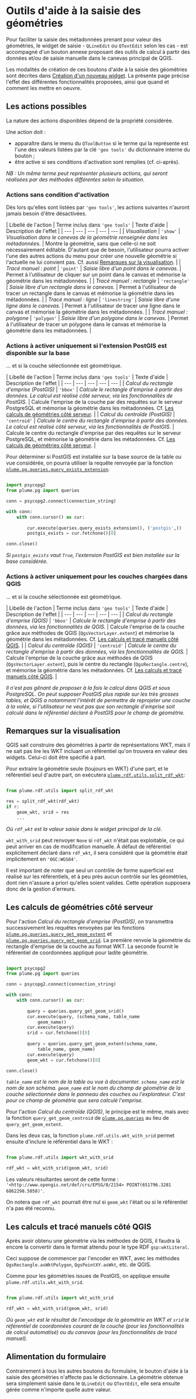 # Outils d'aide à la saisie des géométries

Pour faciliter la saisie des métadonnées prenant pour valeur des géométries, le widget de saisie - `QLineEdit` ou `QTextEdit` selon les cas - est accompagné d'un bouton annexe proposant des outils de calcul à partir des données et/ou de saisie manuelle dans le canevas principal de QGIS.

Les modalités de création de ces boutons d'aide à la saisie des géométries sont décrites dans [Création d'un nouveau widget](/docs/source/usage/creation_widgets.md#widget-annexe--bouton-daide-à-la-saisie-des-géométries). La présente page précise l'effet des différentes fonctionnalités proposées, ainsi que quand et comment les mettre en oeuvre.

## Les actions possibles

La nature des actions disponibles dépend de la propriété considérée.

Une action doit :
- apparaître dans le menu du `QToolButton` si le terme qui la représente est l'une des valeurs listées par la clé `'geo tools'` du dictionnaire interne du bouton ;
- être active si ses conditions d'activation sont remplies (cf. ci-après).

*NB : Un même terme peut représenter plusieurs actions, qui seront réalisées par des méthodes différentes selon la situation.*

### Actions sans condition d'activation

Dès lors qu'elles sont listées par `'geo tools'`, les actions suivantes n'auront jamais besoin d'être désactivées.

| Libellé de l'action | Terme inclus dans `'geo tools'` | Texte d'aide | Description de l'effet |
| --- | --- | --- | --- | --- |
| *Visualisation* | `'show'` | *Visualisation dans le canevas de la géométrie renseignée dans les métadonnées.* | Montre la géométrie, sans que celle-ci ne soit nécessairement éditable. D'autant que de besoin, l'utilisateur pourra activer l'une des autres actions du menu pour créer une nouvelle géométrie si l'actuelle ne lui convient pas. Cf. aussi [Remarques sur la visualisation](#remarques-sur-la-visualisation). |
| *Tracé manuel : point* | `'point'` | *Saisie libre d'un point dans le canevas.* | Permet à l'utilisateur de cliquer sur un point dans le canvas et mémorise la géométrie dans les métadonnées. |
| *Tracé manuel : rectangle* | `'rectangle'` | *Saisie libre d'un rectangle dans le canevas.* | Permet à l'utilisateur de tracer un rectangle dans le canvas et mémorise la géométrie dans les métadonnées. |
| *Tracé manuel : ligne* | `'linestring'` | *Saisie libre d'une ligne dans le canevas.*  | Permet à l'utilisateur de tracer une ligne dans le canvas et mémorise la géométrie dans les métadonnées. |
| *Tracé manuel : polygone* | `'polygon'` | *Saisie libre d'un polygone dans le canevas.* | Permet à l'utilisateur de tracer un polygone dans le canvas et mémorise la géométrie dans les métadonnées. |

### Actions à activer uniquement si l'extension PostGIS est disponible sur la base

... et si la couche sélectionnée est géométrique.

| Libellé de l'action | Terme inclus dans `'geo tools'` | Texte d'aide | Description de l'effet |
| --- | --- | --- | --- | --- |
| *Calcul du rectangle d'emprise (PostGIS)*  | `'bbox'` | *Calcule le rectangle d'emprise à partir des données. Le calcul est réalisé côté serveur, via les fonctionnalités de PostGIS.* | Calcule l'emprise de la couche par des requêtes sur le serveur PostgreSQL et mémorise la géométrie dans les métadonnées. Cf. [Les calculs de géométries côté serveur](#les-calculs-de-géométries-côté-serveur). |
| *Calcul du centroïde (PostGIS)*  | `'centroid'` | *Calcule le centre du rectangle d'emprise à partir des données.  Le calcul est réalisé côté serveur, via les fonctionnalités de PostGIS.* | Calcule le centre du rectangle d'emprise par des requêtes sur le serveur PostgreSQL, et mémorise la géométrie dans les métadonnées. Cf. [Les calculs de géométries côté serveur](#les-calculs-de-géométries-côté-serveur). |

Pour déterminer si PostGIS est installée sur la base source de la table ou vue considérée, on pourra utiliser la requête renvoyée par la fonction [`plume.pg.queries.query_exists_extension`](/plume/pg/queries.py).

```python

import psycopg2
from plume.pg import queries

conn = psycopg2.connect(connection_string)

with conn:
    with conn.cursor() as cur:
    
        cur.execute(queries.query_exists_extension(), ('postgis',))
        postgis_exists = cur.fetchone()[0]

conn.close()

```

*Si `postgis_exists` vaut `True`, l'extension PostGIS est bien installée sur la base considérée.*

### Actions à activer uniquement pour les couches chargées dans QGIS

... et si la couche sélectionnée est géométrique.

| Libellé de l'action | Terme inclus dans `'geo tools'` | Texte d'aide | Description de l'effet |
| --- | --- | --- | --- | --- |
| *Calcul du rectangle d'emprise (QGIS)*  | `'bbox'` | *Calcule le rectangle d'emprise à partir des données, via les fonctionnalités de QGIS.* | Calcule l'emprise de la couche grâce aux méthodes de QGIS (`QgsVectorLayer.extent`) et mémorise la géométrie dans les métadonnées. Cf. [Les calculs et tracé manuels côté QGIS](#les-calculs-et-tracés-manuels-côté-qgis). |
| *Calcul du centroïde (QGIS)*  | `'centroid'` | *Calcule le centre du rectangle d'emprise à partir des données, via les fonctionnalités de QGIS.* | Calcule l'emprise de la couche grâce aux méthodes de QGIS (`QgsVectorLayer.extent`), puis le centre du rectangle (`QgsRectangle.centre`), et mémorise la géométrie dans les métadonnées. Cf. [Les calculs et tracé manuels côté QGIS](#les-calculs-et-tracés-manuels-côté-qgis). |

*Il n'est pas gênant de proposer à la fois le calcul dans QGIS et sous PostgreSQL. On peut supposer PostGIS plus rapide sur les très grosses tables, et QGIS a notamment l'intérêt de permettre de reprojeter une couche à la volée, si l'utilisateur ne veut pas que son rectangle d'emprise soit calculé dans le référentiel déclaré à PostGIS pour le champ de géométrie.*

## Remarques sur la visualisation 

QGIS sait construire des géométries à partir de représentations WKT, mais il ne sait pas lire les WKT incluant un référentiel qu'on trouvera en valeur des widgets. Celui-ci doit être spécifié à part.

Pour extraire la géométrie seule (toujours en WKT) d'une part, et le référentiel seul d'autre part, on exécutera [`plume.rdf.utils.split_rdf_wkt`](/plume/rdf/utils.py):

```python

from plume.rdf.utils import split_rdf_wkt

res = split_rdf_wkt(rdf_wkt)
if r:
    geom_wkt, srid = res
    ...

```

*Où `rdf_wkt` est la valeur saisie dans le widget principal de la clé.*

`wkt_with_srid` peut renvoyer `None` si `rdf_wkt` n'était pas exploitable, ce qui peut arriver en cas de modification manuelle. À défaut de référentiel explicitement déclaré dans `rdf_wkt`, il sera considéré que la géométrie était implicitement en `'OGC:WGS84'`.

Il est important de noter que seul un contrôle de forme superficiel est réalisé sur les référentiels, et à peu près aucun contrôle sur les géométries, dont rien n'assure a priori qu'elles soient valides. Cette opération supposera donc de la gestion d'erreurs.

## Les calculs de géométries côté serveur

Pour l'action *Calcul du rectangle d'emprise (PostGIS)*, on transmettra successivement les requêtes renvoyées par les fonctions [`plume.pg.queries.query_get_geom_extent`](/plume/pg/queries.py) et [`plume.pg.queries.query_get_geom_srid`](/plume/pg/queries.py). La première renvoie la géométrie du rectangle d'emprise de la couche au format WKT. La seconde fournit le référentiel de coordonnées appliqué pour ladite géométrie.

```python

import psycopg2
from plume.pg import queries

conn = psycopg2.connect(connection_string)

with conn:
    with conn.cursor() as cur:
    
        query = queries.query_get_geom_srid()
        cur.execute(query, (schema_name, table_name
            geom_name))
        cur.execute(query)
        srid = cur.fetchone()[0]
        
        query = queries.query_get_geom_extent(schema_name,
            table_name, geom_name)
        cur.execute(query)
        geom_wkt = cur.fetchone()[0]

conn.close()

```

*`table_name` est le nom de la table ou vue à documenter. `schema_name` est le nom de son schéma. `geom_name` est le nom du champ de géométrie de la couche sélectionnée dans le panneau des couches ou l'explorateur. C'est pour ce champ de géométrie que sera calculé l'emprise.*

Pour l'action *Calcul du centroïde (QGIS)*, le principe est le même, mais avec la fonction `query_get_geom_centroid` de [`plume.pg.queries`](/plume/pg/queries.py) au lieu de `query_get_geom_extent`.

Dans les deux cas, la fonction `plume.rdf.utils.wkt_with_srid` permet ensuite d'inclure le référentiel dans le WKT :

```python

from plume.rdf.utils import wkt_with_srid

rdf_wkt = wkt_with_srid(geom_wkt, srid)

```

Les valeurs résultantes seront de cette forme : `'<http://www.opengis.net/def/crs/EPSG/0/2154> POINT(651796.3281 6862298.5858)'`.

On notera que `rdf_wkt` pourrait être nul si `geom_wkt` l'était ou si le référentiel n'a pas été reconnu.

## Les calculs et tracé manuels côté QGIS

Après avoir obtenu une géométrie via les méthodes de QGIS, il faudra là encore la convertir dans le format attendu pour le type RDF `gsp:wktLiteral`.

Ceci suppose de commencer par l'encoder en WKT, avec les méthodes `QgsRectangle.asWktPolygon`, `QgsPointXY.asWkt`, etc. de QGIS.

Comme pour les géométries issues de PostGIS, on applique ensuite `plume.rdf.utils.wkt_with_srid`.

```python

from plume.rdf.utils import wkt_with_srid

rdf_wkt = wkt_with_srid(geom_wkt, srid)

```

*Où `geom_wkt` est le résultat de l'encodage de la géométrie en WKT et `srid` le référentiel de coordonnées courant de la couche (pour les fonctionnalités de calcul automatisé) ou du canevas (pour les fonctionnalités de tracé manuel).*

## Alimentation du formulaire

Contrairement à tous les autres boutons du formulaire, le bouton d'aide à la saisie des géométries n'affecte pas le dictionnaire. La géométrie obtenue sera simplement saisie dans le `QLineEdit` ou `QTextEdit`, elle sera ensuite gérée comme n'importe quelle autre valeur.

